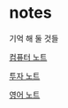 # notes
기억 해 둘 것들

[컴퓨터 노트](computer/computer.md)

[투자 노트](investment/investment.md)

[영어 노트](english/english.md)
